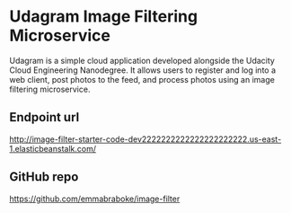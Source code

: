 # Udagram Image Filtering Microservice

Udagram is a simple cloud application developed alongside the Udacity Cloud Engineering Nanodegree. It allows users to register and log into a web client, post photos to the feed, and process photos using an image filtering microservice.

## Endpoint url
http://image-filter-starter-code-dev2222222222222222222222.us-east-1.elasticbeanstalk.com/

## GitHub repo
https://github.com/emmabraboke/image-filter